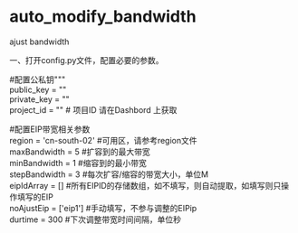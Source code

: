 # auto_modify_bandwidth
ajust bandwidth

一、打开config.py文件，配置必要的参数。  
  
#配置公私钥"""  
public_key  = ""  
private_key = ""  
project_id = "" # 项目ID 请在Dashbord 上获取  
  
  
#配置EIP带宽相关参数  
region = 'cn-south-02' #可用区，请参考region文件  
maxBandwidth = 5  #扩容到的最大带宽  
minBandwidth = 1   #缩容到的最小带宽  
stepBandwidth = 3 #每次扩容/缩容的带宽大小，单位M  
eipIdArray = [] #所有EIPID的存储数组，如不填写，则自动提取，如填写则只操作填写的EIP  
noAjustEip = ['eip1'] #手动填写，不参与调整的EIPip  
durtime = 300 #下次调整带宽时间间隔，单位秒  
